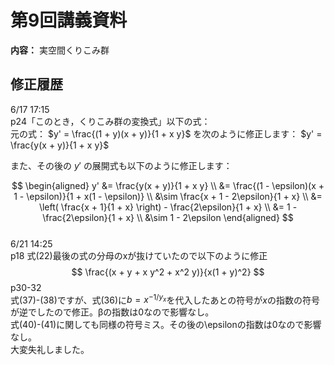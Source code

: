 # 第9回講義資料  
**内容：** 実空間くりこみ群

## 修正履歴  
6/17 17:15 <br>
p24「このとき，くりこみ群の変換式」以下の式：  
元の式：
$y' = \frac{(1 + y)(x + y)}{1 + x y}$
を次のように修正します：
$y' = \frac{y(x + y)}{1 + x y}$

また、その後の $y'$ の展開式も以下のように修正します：

$$
\begin{aligned}
y' &= \frac{y(x + y)}{1 + x y} \\
   &= \frac{(1 - \epsilon)(x + 1 - \epsilon)}{1 + x(1 - \epsilon)} \\
   &\sim \frac{x + 1 - 2\epsilon}{1 + x} \\
   &= \left( \frac{x + 1}{1 + x} \right) - \frac{2\epsilon}{1 + x} \\
   &= 1 - \frac{2\epsilon}{1 + x} \\
   &\sim 1 - 2\epsilon
\end{aligned}
$$
<br>
6/21 14:25<br>
p18 式(22)最後の式の分母のxが抜けていたので以下のように修正<br>
$$
\frac{(x + y + x y^2 + x^2 y)}{x(1 + y)^2}
$$
p30-32<br>
式(37)-(38)ですが、式(36)に$b=x^{-1/y_x}$を代入したあとの符号が$x$の指数の符号が逆でしたので修正。βの指数は0なので影響なし。<br>
式(40)-(41)に関しても同様の符号ミス。その後の\epsilonの指数は0なので影響なし。<br>
大変失礼しました。

